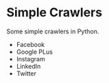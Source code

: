 Simple Crawlers
===============

Some simple crawlers in Python.
- Facebook
- Google PLus
- Instagram
- LinkedIn
- Twitter
